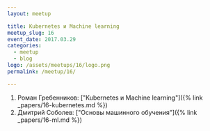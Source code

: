 ```yaml
---
layout: meetup

title: Kubernetes и Machine learning
meetup_slug: 16
event_date: 2017.03.29
categories:
  - meetup
  - blog
logo: /assets/meetups/16/logo.png
permalink: /meetup/16/

---
```


1. Роман Гребенников: ["Kubernetes и Machine learning"]({% link _papers/16-kubernetes.md %})
2. Дмитрий Соболев: ["Основы машинного обучения"]({% link _papers/16-ml.md %})

